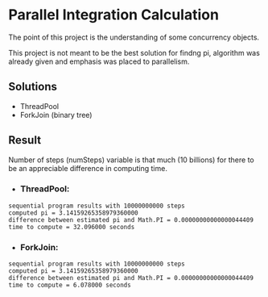 # Parallel Integration Calculation

The point of this project is the understanding of some concurrency objects.

This project is not meant to be the best solution for findng pi, algorithm was already given and emphasis was placed to parallelism.

## Solutions
  * ThreadPool
  * ForkJoin (binary tree)

## Result
Number of steps (numSteps) variable is that much (10 billions) for there to be an appreciable difference in computing time.
  * ### ThreadPool:
  ```
sequential program results with 10000000000 steps
computed pi = 3.14159265358979360000
difference between estimated pi and Math.PI = 0.00000000000000044409
time to compute = 32.096000 seconds
```
  * ### ForkJoin:
```
sequential program results with 10000000000 steps
computed pi = 3.14159265358979360000
difference between estimated pi and Math.PI = 0.00000000000000044409
time to compute = 6.078000 seconds
```
